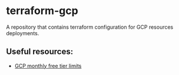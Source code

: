 # terraform-gcp

A repository that contains terraform configuration for GCP resources deployments.

## Useful resources:

- [GCP monthly free tier limits](https://cloud.google.com/free/docs/free-cloud-features#free-tier-usage-limits)